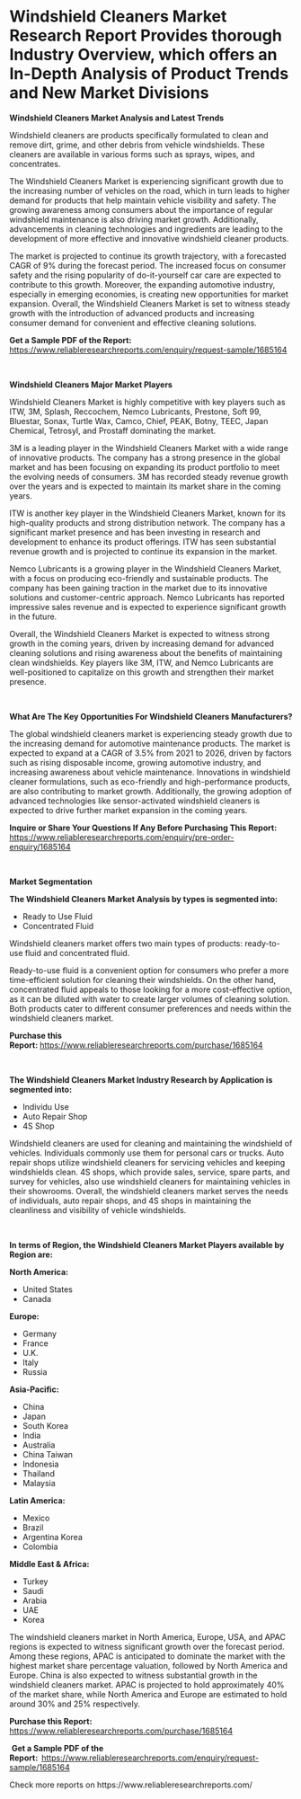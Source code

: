 <p><h1>Windshield Cleaners Market Research Report Provides thorough Industry Overview, which offers an In-Depth Analysis of Product Trends and New Market Divisions</h1></p><p><strong>Windshield Cleaners Market Analysis and Latest Trends</strong></p>
<p><p>Windshield cleaners are products specifically formulated to clean and remove dirt, grime, and other debris from vehicle windshields. These cleaners are available in various forms such as sprays, wipes, and concentrates.</p><p>The Windshield Cleaners Market is experiencing significant growth due to the increasing number of vehicles on the road, which in turn leads to higher demand for products that help maintain vehicle visibility and safety. The growing awareness among consumers about the importance of regular windshield maintenance is also driving market growth. Additionally, advancements in cleaning technologies and ingredients are leading to the development of more effective and innovative windshield cleaner products.</p><p>The market is projected to continue its growth trajectory, with a forecasted CAGR of 9% during the forecast period. The increased focus on consumer safety and the rising popularity of do-it-yourself car care are expected to contribute to this growth. Moreover, the expanding automotive industry, especially in emerging economies, is creating new opportunities for market expansion. Overall, the Windshield Cleaners Market is set to witness steady growth with the introduction of advanced products and increasing consumer demand for convenient and effective cleaning solutions.</p></p>
<p><strong>Get a Sample PDF of the Report:&nbsp;</strong> <a href="https://www.reliableresearchreports.com/enquiry/request-sample/1685164">https://www.reliableresearchreports.com/enquiry/request-sample/1685164</a></p>
<p>&nbsp;</p>
<p><strong>Windshield Cleaners Major Market Players</strong></p>
<p><p>Windshield Cleaners Market is highly competitive with key players such as ITW, 3M, Splash, Reccochem, Nemco Lubricants, Prestone, Soft 99, Bluestar, Sonax, Turtle Wax, Camco, Chief, PEAK, Botny, TEEC, Japan Chemical, Tetrosyl, and Prostaff dominating the market.</p><p>3M is a leading player in the Windshield Cleaners Market with a wide range of innovative products. The company has a strong presence in the global market and has been focusing on expanding its product portfolio to meet the evolving needs of consumers. 3M has recorded steady revenue growth over the years and is expected to maintain its market share in the coming years.</p><p>ITW is another key player in the Windshield Cleaners Market, known for its high-quality products and strong distribution network. The company has a significant market presence and has been investing in research and development to enhance its product offerings. ITW has seen substantial revenue growth and is projected to continue its expansion in the market.</p><p>Nemco Lubricants is a growing player in the Windshield Cleaners Market, with a focus on producing eco-friendly and sustainable products. The company has been gaining traction in the market due to its innovative solutions and customer-centric approach. Nemco Lubricants has reported impressive sales revenue and is expected to experience significant growth in the future.</p><p>Overall, the Windshield Cleaners Market is expected to witness strong growth in the coming years, driven by increasing demand for advanced cleaning solutions and rising awareness about the benefits of maintaining clean windshields. Key players like 3M, ITW, and Nemco Lubricants are well-positioned to capitalize on this growth and strengthen their market presence.</p></p>
<p>&nbsp;</p>
<p><strong>What Are The Key Opportunities For Windshield Cleaners Manufacturers?</strong></p>
<p><p>The global windshield cleaners market is experiencing steady growth due to the increasing demand for automotive maintenance products. The market is expected to expand at a CAGR of 3.5% from 2021 to 2026, driven by factors such as rising disposable income, growing automotive industry, and increasing awareness about vehicle maintenance. Innovations in windshield cleaner formulations, such as eco-friendly and high-performance products, are also contributing to market growth. Additionally, the growing adoption of advanced technologies like sensor-activated windshield cleaners is expected to drive further market expansion in the coming years.</p></p>
<p><strong>Inquire or Share Your Questions If Any Before Purchasing This Report:</strong> <a href="https://www.reliableresearchreports.com/enquiry/pre-order-enquiry/1685164">https://www.reliableresearchreports.com/enquiry/pre-order-enquiry/1685164</a></p>
<p>&nbsp;</p>
<p><strong>Market Segmentation</strong></p>
<p><strong>The Windshield Cleaners Market Analysis by types is segmented into:</strong></p>
<p><ul><li>Ready to Use Fluid</li><li>Concentrated Fluid</li></ul></p>
<p><p>Windshield cleaners market offers two main types of products: ready-to-use fluid and concentrated fluid. </p><p>Ready-to-use fluid is a convenient option for consumers who prefer a more time-efficient solution for cleaning their windshields. On the other hand, concentrated fluid appeals to those looking for a more cost-effective option, as it can be diluted with water to create larger volumes of cleaning solution. Both products cater to different consumer preferences and needs within the windshield cleaners market.</p></p>
<p><strong>Purchase this Report:&nbsp;</strong><a href="https://www.reliableresearchreports.com/purchase/1685164">https://www.reliableresearchreports.com/purchase/1685164</a></p>
<p>&nbsp;</p>
<p><strong>The Windshield Cleaners Market Industry Research by Application is segmented into:</strong></p>
<p><ul><li>Individu Use</li><li>Auto Repair Shop</li><li>4S Shop</li></ul></p>
<p><p>Windshield cleaners are used for cleaning and maintaining the windshield of vehicles. Individuals commonly use them for personal cars or trucks. Auto repair shops utilize windshield cleaners for servicing vehicles and keeping windshields clean. 4S shops, which provide sales, service, spare parts, and survey for vehicles, also use windshield cleaners for maintaining vehicles in their showrooms. Overall, the windshield cleaners market serves the needs of individuals, auto repair shops, and 4S shops in maintaining the cleanliness and visibility of vehicle windshields.</p></p>
<p>&nbsp;</p>
<p><strong>In terms of Region, the Windshield Cleaners Market Players available by Region are:</strong></p>
<p>
    <p> <strong> North America: </strong>
        <ul>
            <li>United States</li>
            <li>Canada</li>
        </ul>
        </p> 
    <p> <strong> Europe: </strong>
        <ul>
            <li>Germany</li>
            <li>France</li>
            <li>U.K.</li>
            <li>Italy</li>
            <li>Russia</li>
        </ul>
        </p> 
    <p> <strong> Asia-Pacific: </strong>
        <ul>
            <li>China</li>
            <li>Japan</li>
            <li>South Korea</li>
            <li>India</li>
            <li>Australia</li>
            <li>China Taiwan</li>
            <li>Indonesia</li>
            <li>Thailand</li>
            <li>Malaysia</li>
        </ul>
        </p> 
    <p> <strong> Latin America: </strong>
        <ul>
            <li>Mexico</li>
            <li>Brazil</li>
            <li>Argentina Korea</li>
            <li>Colombia</li>
        </ul>
        </p> 
    <p> <strong> Middle East & Africa: </strong>
        <ul>
            <li>Turkey</li>
            <li>Saudi</li>
            <li>Arabia</li>
            <li>UAE</li>
            <li>Korea</li>
        </ul>
    </p>
    </p>
<p><p>The windshield cleaners market in North America, Europe, USA, and APAC regions is expected to witness significant growth over the forecast period. Among these regions, APAC is anticipated to dominate the market with the highest market share percentage valuation, followed by North America and Europe. China is also expected to witness substantial growth in the windshield cleaners market. APAC is projected to hold approximately 40% of the market share, while North America and Europe are estimated to hold around 30% and 25% respectively.</p></p>
<p><strong>Purchase this Report: </strong><a href="https://www.reliableresearchreports.com/purchase/1685164">https://www.reliableresearchreports.com/purchase/1685164</a></p>
<p>&nbsp;<strong>Get a Sample PDF of the Report:&nbsp;&nbsp;</strong><a href="https://www.reliableresearchreports.com/enquiry/request-sample/1685164">https://www.reliableresearchreports.com/enquiry/request-sample/1685164</a></p>
<p><strong></strong></p>
<p>Check more reports on https://www.reliableresearchreports.com/</p>